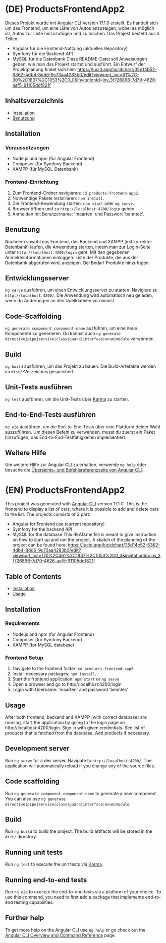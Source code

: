 # (DE) ProductsFrontendApp2

Dieses Projekt wurde mit [Angular CLI](https://github.com/angular/angular-cli) Version 17.1.0 erstellt. Es handelt sich um das Frontend, um eine Liste von Autos anzuzeigen, wobei es möglich ist, Autos zur Liste hinzuzufügen und zu löschen. 
Das Projekt besteht aus 3 Teilen:
- Angular für die Frontend-Nutzung (aktuelles Repository)
- Symfony für die Backend-API
- MySQL für die Datenbank
Diese README-Datei soll Anweisungen geben, wie man das Projekt startet und ausführt.
Ein Entwurf der Projektplanung findet sich hier: https://lucid.app/lucidchart/35d14b52-6362-4db4-8dd6-9c73aa4283b0/edit?viewport_loc=61%2C-30%2C1837%2C1053%2C0_0&invitationId=inv_3f726896-7d79-4626-aaf5-91105ddf821f

## Inhaltsverzeichnis

- [Installation](#installation)
- [Benutzung](#benutzung)

## Installation

### Voraussetzungen

- Node.js und npm (für Angular Frontend)
- Composer (für Symfony Backend)
- XAMPP (für MySQL-Datenbank)

### Frontend-Einrichtung

1. Zum Frontend-Ordner navigieren: `cd products-frontend-app2`.
2. Notwendige Pakete installieren: `npm install`.
3. Die Frontend-Anwendung starten: `npm start` oder `ng serve`.
4. Browser öffnen und zu `http://localhost:4200/login` gehen.
5. Anmelden mit Benutzername: 'maarten' und Passwort 'benntec'.

## Benutzung

Nachdem sowohl das Frontend, das Backend und XAMPP (mit korrekter Datenbank) laufen, die Anwendung starten, indem man zur Login-Seite unter `http://localhost:4200/login` geht. Mit den gegebenen Anmeldeinformationen einloggen. Liste der Produkte, die aus der Datenbank abgerufen wird, anzeigen. Bei Bedarf Produkte hinzufügen.

## Entwicklungsserver

`ng serve` ausführen, um einen Entwicklungsserver zu starten. Navigiere zu `http://localhost:4200/`. Die Anwendung wird automatisch neu geladen, wenn du Änderungen an den Quelldateien vornimmst.

## Code-Scaffolding

`ng generate component component-name` ausführen, um eine neue Komponente zu generieren. Du kannst auch `ng generate directive|pipe|service|class|guard|interface|enum|module` verwenden.

## Build

`ng build` ausführen, um das Projekt zu bauen. Die Build-Artefakte werden im `dist/`-Verzeichnis gespeichert.

## Unit-Tests ausführen

`ng test` ausführen, um die Unit-Tests über [Karma](https://karma-runner.github.io) zu starten.

## End-to-End-Tests ausführen

`ng e2e` ausführen, um die End-to-End-Tests über eine Plattform deiner Wahl auszuführen. Um diesen Befehl zu verwenden, musst du zuerst ein Paket hinzufügen, das End-to-End-Testfähigkeiten implementiert.

## Weitere Hilfe

Um weitere Hilfe zur Angular CLI zu erhalten, verwende `ng help` oder besuche die [Übersichts- und Befehlsreferenzseite von Angular CLI](https://angular.io/cli).




# (EN) ProductsFrontendApp2

This project was generated with [Angular CLI](https://github.com/angular/angular-cli) version 17.1.0. This is the frontend to display a list of cars, where it is possible to add and delete cars to the list. 
The projects consists of 3 part:
- Angular for Frontend use (current repository)
- Symfony for the backend API
- MySQL for the database
This READ.me file is meant to give instruction on how to start up and run the project.
A skatch of the planning of the project can be found here: https://lucid.app/lucidchart/35d14b52-6362-4db4-8dd6-9c73aa4283b0/edit?viewport_loc=170%2C461%2C1837%2C1053%2C0_0&invitationId=inv_3f726896-7d79-4626-aaf5-91105ddf821f

## Table of Contents

- [Installation](#installation)
- [Usage](#usage)

## Installation

### Requirements

- Node.js and npm (for Angular Frontend)
- Composer (for Symfony Backend)
- XAMPP (for MySQL database)

### Frontend Setup

1. Navigate to the frontend folder: `cd products-frontend-app2`.
2. Install necessary packages: `npm install`.
3. Start the frontend application: `npm start` or `ng serve`
4. Open a browser and go to http://localhost:4200/login
5. Login with Username: 'maarten' and password 'benntec'

## Usage

After both frontend, backend and XAMPP (with correct database) are running, start the application by going to the login page on http://localhost:4200/login. Sign in with given credentials. See list of products that is fetched from the database. Add products if necessary.

## Development server

Run `ng serve` for a dev server. Navigate to `http://localhost:4200/`. The application will automatically reload if you change any of the source files.

## Code scaffolding

Run `ng generate component component-name` to generate a new component. You can also use `ng generate directive|pipe|service|class|guard|interface|enum|module`.

## Build

Run `ng build` to build the project. The build artifacts will be stored in the `dist/` directory.

## Running unit tests

Run `ng test` to execute the unit tests via [Karma](https://karma-runner.github.io).

## Running end-to-end tests

Run `ng e2e` to execute the end-to-end tests via a platform of your choice. To use this command, you need to first add a package that implements end-to-end testing capabilities.

## Further help

To get more help on the Angular CLI use `ng help` or go check out the [Angular CLI Overview and Command Reference](https://angular.io/cli) page.

